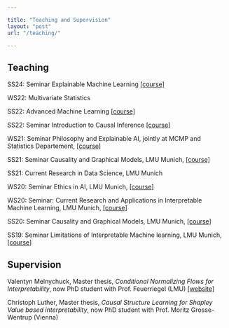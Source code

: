 ```yaml
---

title: "Teaching and Supervision"
layout: "post"
url: "/teaching/"

---
```




## Teaching

SS24: Seminar Explainable Machine Learning [[course]](https://www.tml.cs.uni-tuebingen.de/teaching/2024_seminar_explainability/index.php)

WS22: Multivariate Statistics

SS22: Advanced Machine Learning [[course]](https://moodle.lmu.de/course/view.php?id=20680)

SS22: Seminar Introduction to Causal Inference [[course]](https://moodle.lmu.de/course/view.php?id=22020)

WS21: Seminar Philosophy and Explainable AI, jointly at MCMP and Statistics Departement, [[course]](https://moodle.lmu.de/course/view.php?id=19573)

SS21: Seminar Causality and Graphical Models, LMU Munich, [[course]](https://moodle.lmu.de/course/view.php?id=13682)

SS21: Current Research in Data Science, LMU Munich

WS20: Seminar Ethics in AI, LMU Munich, [[course]](https://moodle.lmu.de/course/view.php?id=10656)

WS20: Seminar: Current Research and Applications in Interpretable Machine Learning, LMU Munich, [[course]](https://moodle.lmu.de/course/view.php?id=10811)

SS20: Seminar Causality and Graphical Models, LMU Munich, [[course]](https://moodle.lmu.de/course/view.php?id=6293)

SS19: Seminar Limitations of Interpretable Machine learning, LMU Munich, [[course]](https://compstat-lmu.github.io/iml_methods_limitations/)

## Supervision

Valentyn Melnychuck, Master thesis, *Conditional Normalizing Flows for Interpretability*, now PhD student with Prof. Feuerriegel (LMU) [[website]](https://valentyn1997.github.io/)

Christoph Luther, Master thesis, *Causal Structure Learning for Shapley Value based interpretability*, now PhD student with Prof. Moritz Grosse-Wentrup (Vienna)
